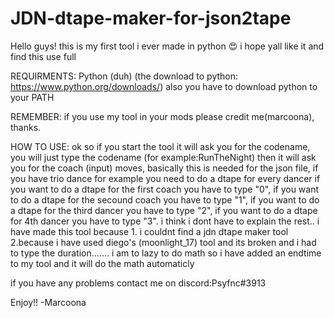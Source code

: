 # JDN-dtape-maker-for-json2tape
Hello guys! this is my first tool i ever made in python 😍
i hope yall like it and find this use full

REQUIRMENTS:
Python (duh) (the download to python: https://www.python.org/downloads/) also you have to download python to your PATH

REMEMBER: if you use my tool in your mods please credit me(marcoona), thanks.

HOW TO USE:
ok so if you start the tool it will ask you for the codename, you will just type the codename (for example:RunTheNight)
then it will ask you for the coach (input) moves, basically this is needed for the json file, if you have trio dance for example you need to do a dtape for every dancer
if you want to do a dtape for the first coach you have to type "0", if you want to do a dtape for the secound coach you have to type "1", if you want to do a dtape for the third dancer you have to type "2", if you want to do a dtape for 4th dancer you have to type "3".
i think i dont have to explain the rest..
i have made this tool because 1. i couldnt find a jdn dtape maker tool 2.because i have used diego's (moonlight_17) tool and its broken and i had to type the 
duration....... i am to lazy to do math so i have added an endtime to my tool and it will do the math automaticly

if you have any problems contact me on discord:Psyfnc#3913

Enjoy!!                                                                                                                                                         -Marcoona
